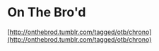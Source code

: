 <!--
id: 1602846076
link: http://tumblr.atmos.org/post/1602846076/on-the-brod
slug: on-the-brod
date: Wed Nov 17 2010 13:29:20 GMT-0800 (PST)
publish: 2010-11-017
tags: 
title: On The Bro'd
-->


On The Bro'd
============

[http://onthebrod.tumblr.com/tagged/otb/chrono](http://onthebrod.tumblr.com/tagged/otb/chrono)

